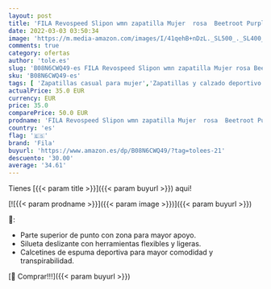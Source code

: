```yaml
---
layout: post
title: 'FILA Revospeed Slipon wmn zapatilla Mujer  rosa  Beetroot Purple   38 EU'
date: 2022-03-03 03:50:34
image: 'https://m.media-amazon.com/images/I/41qehB+nDzL._SL500_._SL400_.jpg'
comments: true
category: ofertas
author: 'tole.es'
slug: 'B08N6CWQ49-es FILA Revospeed Slipon wmn zapatilla Mujer rosa Beetroot...'
sku: 'B08N6CWQ49-es'
tags: [ 'Zapatillas casual para mujer','Zapatillas y calzado deportivo para mujer','Zapatos','Zapatos para mujer','Zapatos y complementos','fila','zapatilla', ]
actualPrice: 35.0 EUR
currency: EUR
price: 35.0
comparePrice: 50.0 EUR
prodname: 'FILA Revospeed Slipon wmn zapatilla Mujer  rosa  Beetroot Purple   38 EU'
country: 'es'
flag: '🇪🇸'
brand: 'Fila'
buyurl: 'https://www.amazon.es/dp/B08N6CWQ49/?tag=tolees-21'
descuento: '30.00'
average: '34.61'
---
```


Tienes [{{< param title >}}]({{< param buyurl >}}) aqui!

[![{{< param prodname >}}]({{< param image >}})]({{< param buyurl >}})

🔎:

- Parte superior de punto con zona para mayor apoyo.
- Silueta deslizante con herramientas flexibles y ligeras.
- Calcetines de espuma deportiva para mayor comodidad y transpirabilidad.

[🛒 Comprar!!!]({{< param buyurl >}})
